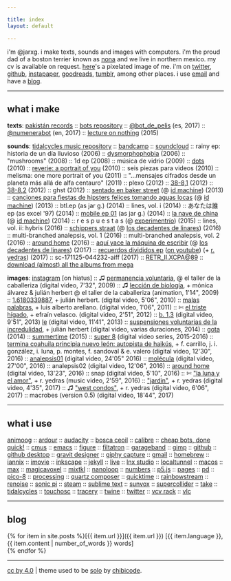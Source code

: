 ```yaml
---

title: index
layout: default

---
```


i'm @jarxg. i make texts, sounds and images with computers. i'm the proud dad of a boston terrier known as [nona](assets/nona.jpg) and we live in northern mexico. my cv is available on request. [here](assets/@jarxg.png)'s a pixelated image of me. i'm on [twitter](https://www.twitter.com/jarxg), [github](https://github.com/jarxg), [instapaper](https://www.instapaper.com/p/jarxg), [goodreads](https://www.goodreads.com/jarxg), [tumblr](https://jarxg.tumblr.com), among other places. i use [email](mailto:jarg1985@gmail.com) and have a [blog](blog).

---

## what i make

**texts**: [pakistán records](https://pakistan-records.tumblr.com) :: [bots repository](https://github.com/jarxg/cheapbots) :: [@bot_de_pelis](https://twitter.com/bot_de_pelis) (es, 2017) :: [@numenerabot](https://twitter.com/numenerabot) (en, 2017) :: [lecture on nothing](twine/nothing.html) (2015)

**sounds**: [tidalcycles music repository](https://github.com/jarxg/tidal-sketchbook) :: [bandcamp](http://jarxg.bandcamp.com) :: [soundcloud](https://soundcloud.com/jarxg) :: rainy ep: historia de un día lluvioso (2006) :: [dysmorphophobia](https://jarxg.bandcamp.com/album/dysmorphophobia) (2006) :: "mushrooms" (2008) :: 1d ep (2008) :: música de vidrio (2009) :: [dots](https://jarxg.bandcamp.com/album/dots) (2010) :: [reverie: a portrait of you](https://jarxg.bandcamp.com/album/reverie-a-portrait-of-you) (2010) :: seis piezas para videos (2010) :: melisma: one more portrait of you (2011) :: "...mensajes cifrados desde un planeta más allá de alfa centauro" (2011) :: plexo (2012) :: [38-8,1](https://jarxg.bandcamp.com/album/38-81) (2012) :: [38-8,2](https://jarxg.bandcamp.com/album/38-82) (2012) :: ghst (2012) :: [sentado en baker street](https://idmachine.bandcamp.com/album/sentado-en-baker-street) (@ [id machine](https://idmachine.bandcamp.com)) (2013) :: [canciones para fiestas de hipsters felices tomando aguas locas](https://idmachine.bandcamp.com/album/canciones-para-fiestas-de-hipsters-felices-tomando-aguas-locas) (@ [id machine](https://idmachine.bandcamp.com)) (2013) :: btl.ep (as jar g.) (2014) :: lines, vol. i (2014) :: あなたは誰 ep (as excel '97) (2014) :: [mobile ep 01](https://jarxg.bandcamp.com/album/mobile-ep-01) (as jar g.) (2014) :: [la nave de china](https://idmachine.bandcamp.com/album/la-nave-de-china) (@ [id machine](https://idmachine.bandcamp.com)) (2014) :: r e s p u e s t a s (@ [experimentrío](https://hectorzarate.bandcamp.com)) (2015) :: lines, vol. ii: hybris (2016) :: [schippers straat](https://losdecadentesdelinares.bandcamp.com/album/schippers-straat) (@ [los decadentes de linares](https://losdecadentesdelinares.bandcamp.com)) (2016) :: multi-branched analepsis, vol. 1 (2016) :: multi​-​branched analepsis, vol. 2 (2016) :: [around home](https://jarxg.bandcamp.com/album/around-home) (2016) :: [aquí yace la máquina de escribir](https://losdecadentesdelinares.bandcamp.com/album/aqu-yace-la-m-quina-de-escribir) (@ [los decadentes de linares](https://losdecadentesdelinares.bandcamp.com)) (2017) :: [recuerdos divididos ep](https://jarxg.bandcamp.com/album/recuerdos-divididos-ep) ([on youtube](https://www.youtube.com/watch?v=2b9qvx7q7ys)) (+ [r. yedras](https://twitter.com/ryedras)) (2017) :: sc-171125-044232-aiff (2017) :: [RETR_II​.​XCPA​@​89](https://jarxg.bandcamp.com/album/retr-ii-xcpa-89) :: [download (almost) all the albums from mega](https://mega.nz/#f!uoghwlrb!2kizvuxpxl7iqqhjcnozxa)

**images**: [instagram](https://instagram.com/jarxg) [on hiatus] :: ♫ [permanencia voluntaria](https://vimeo.com/39743397), @ el taller de la caballeriza (digital video, 7'32", 2009) :: ♫ [lección de biología](https://www.youtube.com/watch?v=5ai3powojoe), + mónica álvarez & julián herbert @ el taller de la caballeriza (animation, 1'14", 2009) :: [1.6180339887](https://vimeo.com/39391488), + julián herbert. (digital video, 5'06", 2010) :: [malas palabras](https://vimeo.com/31437957), + luis alberto arellano. (digital video, 1'06", 2011) :: ✄ [el triste hígado](https://vimeo.com/39122549), + efraín velasco. (digital video, 2'51", 2012) :: [b. 1,3](https://vimeo.com/67617810) (digital video, 9'51", 2013) [le](https://vimeo.com/64741257) (digital video, 11'41", 2013) :: [suspensiones voluntarias de la incredulidad](https://www.youtube.com/watch?v=xaxxdkqq2fm), + julián herbert (digital video, varias duraciones, 2014) :: [gota](https://vimeo.com/100379907) (2014) :: [summertime](https://vimeo.com/116725751) (2015) :: [super 8](https://www.youtube.com/playlist?list=plfaxzdwtu5br0dinnbvdjvs-rp0_mwdbo) (digital video series, 2015-2016) :: [termina coahuila principia nuevo león: autopista de haikús](https://www.youtube.com/watch?v=75b9tsa26ms), + f. carrillo, j. i. gonzález, i. luna, p. montes, f. sandoval & e. valero (digital video, 12'30", 2016) :: [analepsis01](https://www.youtube.com/watch?v=x90kbpatwl8) (digital video, 24'05" 2016) :: [molécula](https://www.youtube.com/watch?v=fqxbwxxegmg) (digital video, 27'00", 2016) :: analepsis02 (digital video, 12'06", 2016) :: [around home](https://www.youtube.com/watch?v=tp26q7gvrm0) (digital video, 13'23", 2016) :: snap (digital video, 5'10", 2016) :: ✄ ["la luna y el amor"](https://www.youtube.com/watch?v=xaxxdkqq2fm), + r. yedras (music video, 2'59", 2016) :: ["jardín"](https://www.youtube.com/watch?v=mbux7ehnld8), + r. yedras (digital video, 4'35", 2017) :: ♫ ["west condos"](https://www.youtube.com/watch?v=-7b3ao7ylak), + r. yedras (digital video, 6'06", 2017) :: macrobes (version 0.5) (digital video, 18'44", 2017)

---

## what i use

[animoog](https://www.moogmusic.com/products/apps/animoog-0) :: [ardour](https://ardour.org) :: [audacity](https://www.audacityteam.org) :: [bosca ceoil](https://boscaceoil.net) :: [calibre](https://calibre-ebook.com) :: [cheap bots, done quick!](https://cheapbotsdonequick.com) :: [cmus](https://cmus.github.io) :: [emacs](https://www.gnu.org/software/emacs/) :: [figure](https://allihoopa.com/apps/figure) :: [filtatron](https://www.moogmusic.com/products/apps/filtatron) :: [garageband](https://www.apple.com/mac/garageband/) :: [gimp](http://www.gimp.org) :: [github](https://github.com) :: [github desktop](https://desktop.github.com) :: [gravit designer](https://www.designer.io) :: [giphy capture](https://giphy.com/apps/giphycapture) :: [gmail](http://gmail.com) :: [homebrew](https://brew.sh) :: [iannix](https://www.iannix.org) :: [imovie](https://www.apple.com/imovie/) :: [inkscape](https://inkscape.org) :: [jekyll](https://jekyllrb.com) :: [live](https://www.ableton.com/en/live/) :: [lnx studio](http://lnxstudio.sourceforge.net) :: [localtunnel](https://localtunnel.github.io/www/) :: [macos](https://www.apple.com/mx/macos/high-sierra/) :: [max](https://cycling74.com/products/max) :: [magicavoxel](https://ephtracy.github.io) :: [mixtkl](https://intermorphic.com/mixtikl/) :: [nanoloop](http://www.nanoloop.com) :: [numbers](https://www.apple.com/numbers/) :: [p5.js](https://p5js.org) :: [pages](https://www.apple.com/pages/) :: [pd](https://puredata.info) :: [pico-8](https://www.lexaloffle.com/pico-8.php) :: [processing](https://processing.org) :: [quartz composer](https://en.wikipedia.org/wiki/Quartz_Composer) :: [quicktime](https://en.wikipedia.org/wiki/QuickTime) :: [rainbowstream](https://github.com/orakaro/rainbowstream) :: [renoise](http://renoise.com) :: [sonic pi](https://sonic-pi.net) :: [steam](https://store.steampowered.com) :: [sublime text](https://www.sublimetext.com) :: [sunvox](http://www.warmplace.ru/soft/sunvox/) :: [supercollider](https://supercollider.github.io) :: [take](https://allihoopa.com/apps/take) :: [tidalcycles](https://tidalcycles.org) :: [touchosc](https://hexler.net/software/touchosc) :: [tracery](http://tracery.io) :: [twine](http://twinery.org) :: [twitter](https://twitter.com) :: [vcv rack](https://vcvrack.com) :: [vlc](https://www.videolan.org/vlc)

---

## blog

{% for item in site.posts %}[{{ item.url }}]({{ item.url }}) [{{ item.language }}, {{ item.content | number_of_words }} words]  
{% endfor %}  

---

[cc by 4.0](http://creativecommons.org/licenses/by-sa/4.0/) |
theme used to be [solo](https://jekyllthemes.io/theme/16221683/solo) by [chibicode](https://github.com/chibicode).
